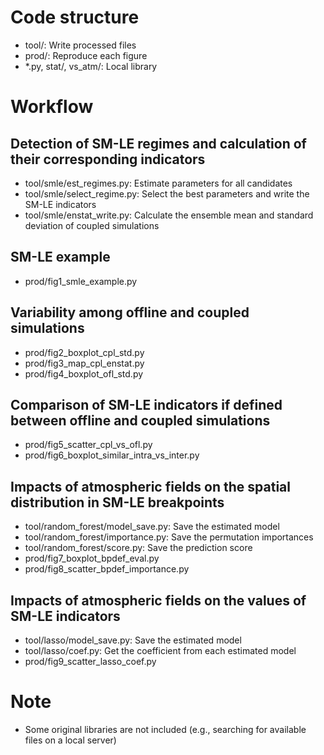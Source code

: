 # Code structure

- tool/: Write processed files
- prod/: Reproduce each figure
- *.py, stat/, vs_atm/: Local library

# Workflow

## Detection of SM-LE regimes and calculation of their corresponding indicators

- tool/smle/est_regimes.py: Estimate parameters for all candidates
- tool/smle/select_regime.py: Select the best parameters and write the SM-LE indicators
- tool/smle/enstat_write.py: Calculate the ensemble mean and standard deviation of coupled simulations

## SM-LE example

- prod/fig1_smle_example.py

## Variability among offline and coupled simulations

- prod/fig2_boxplot_cpl_std.py
- prod/fig3_map_cpl_enstat.py
- prod/fig4_boxplot_ofl_std.py

## Comparison of SM-LE indicators if defined between offline and coupled simulations

- prod/fig5_scatter_cpl_vs_ofl.py
- prod/fig6_boxplot_similar_intra_vs_inter.py

## Impacts of atmospheric fields on the spatial distribution in SM-LE breakpoints

- tool/random_forest/model_save.py: Save the estimated model
- tool/random_forest/importance.py: Save the permutation importances
- tool/random_forest/score.py: Save the prediction score
- prod/fig7_boxplot_bpdef_eval.py
- prod/fig8_scatter_bpdef_importance.py

## Impacts of atmospheric fields on the values of SM-LE indicators

- tool/lasso/model_save.py: Save the estimated model
- tool/lasso/coef.py: Get the coefficient from each estimated model
- prod/fig9_scatter_lasso_coef.py

# Note

- Some original libraries are not included (e.g., searching for available files on a local server)